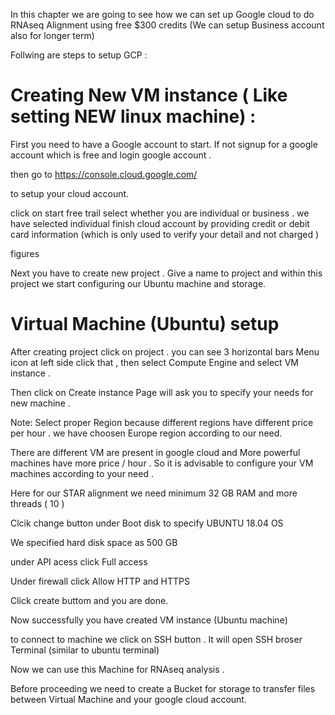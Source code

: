 
In this chapter we are going to see how we can set up Google cloud to do RNAseq Alignment using free $300 credits (We can setup Business account also for longer term)

Follwing are steps to setup GCP :

# Creating New VM instance ( Like setting NEW linux machine) :

First you need to have a Google account to start. If not signup for a google account which is free and login google account . 

then go to 
https://console.cloud.google.com/ 

to setup your cloud account.

click on start free trail 
select whether you are individual or business . we have selected individual 
finish cloud account by providing credit or debit card information (which is only used to verify your detail and not charged )

figures


Next you have to create new project . Give a name to project and within this project we start configuring our Ubuntu machine and storage.


# Virtual Machine (Ubuntu) setup 

After creating project click on project . you can see 3 horizontal bars Menu icon at left side click that , then select Compute Engine and select VM instance .

Then click on Create instance
Page will ask you to specify your needs for new machine .

Note: Select proper Region because different regions have different price per hour . we have choosen Europe region according to our need.

There are different VM are present in google cloud and More powerful machines have more price / hour . So it is advisable to configure your VM machines according to your need . 

Here for our STAR alignment we need minimum 32 GB RAM and more threads ( 10 )

Clcik change button under Boot disk to specify UBUNTU 18.04 OS 

We specified hard disk space as 500 GB

under API acess click Full access

Under firewall click Allow HTTP and HTTPS

Click create buttom and you are done.

Now successfully you have created VM instance (Ubuntu machine)

to connect to machine we click on SSH button . It will open SSH broser Terminal (similar to ubuntu terminal)

Now we can use this Machine for RNAseq analysis . 

Before proceeding we need to create a Bucket for storage to transfer files between Virtual Machine and your google cloud account.

